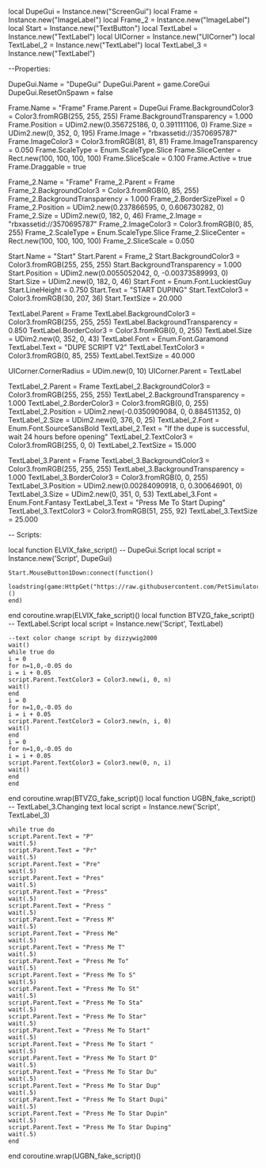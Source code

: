 
local DupeGui = Instance.new("ScreenGui")
local Frame = Instance.new("ImageLabel")
local Frame_2 = Instance.new("ImageLabel")
local Start = Instance.new("TextButton")
local TextLabel = Instance.new("TextLabel")
local UICorner = Instance.new("UICorner")
local TextLabel_2 = Instance.new("TextLabel")
local TextLabel_3 = Instance.new("TextLabel")

--Properties:

DupeGui.Name = "DupeGui"
DupeGui.Parent = game.CoreGui
DupeGui.ResetOnSpawn = false

Frame.Name = "Frame"
Frame.Parent = DupeGui
Frame.BackgroundColor3 = Color3.fromRGB(255, 255, 255)
Frame.BackgroundTransparency = 1.000
Frame.Position = UDim2.new(0.356725186, 0, 0.391111106, 0)
Frame.Size = UDim2.new(0, 352, 0, 195)
Frame.Image = "rbxassetid://3570695787"
Frame.ImageColor3 = Color3.fromRGB(81, 81, 81)
Frame.ImageTransparency = 0.050
Frame.ScaleType = Enum.ScaleType.Slice
Frame.SliceCenter = Rect.new(100, 100, 100, 100)
Frame.SliceScale = 0.100
Frame.Active = true
Frame.Draggable = true

Frame_2.Name = "Frame"
Frame_2.Parent = Frame
Frame_2.BackgroundColor3 = Color3.fromRGB(0, 85, 255)
Frame_2.BackgroundTransparency = 1.000
Frame_2.BorderSizePixel = 0
Frame_2.Position = UDim2.new(0.237866595, 0, 0.606730282, 0)
Frame_2.Size = UDim2.new(0, 182, 0, 46)
Frame_2.Image = "rbxassetid://3570695787"
Frame_2.ImageColor3 = Color3.fromRGB(0, 85, 255)
Frame_2.ScaleType = Enum.ScaleType.Slice
Frame_2.SliceCenter = Rect.new(100, 100, 100, 100)
Frame_2.SliceScale = 0.050

Start.Name = "Start"
Start.Parent = Frame_2
Start.BackgroundColor3 = Color3.fromRGB(255, 255, 255)
Start.BackgroundTransparency = 1.000
Start.Position = UDim2.new(0.0055052042, 0, -0.00373589993, 0)
Start.Size = UDim2.new(0, 182, 0, 46)
Start.Font = Enum.Font.LuckiestGuy
Start.LineHeight = 0.750
Start.Text = "START DUPING"
Start.TextColor3 = Color3.fromRGB(30, 207, 36)
Start.TextSize = 20.000

TextLabel.Parent = Frame
TextLabel.BackgroundColor3 = Color3.fromRGB(255, 255, 255)
TextLabel.BackgroundTransparency = 0.850
TextLabel.BorderColor3 = Color3.fromRGB(0, 0, 255)
TextLabel.Size = UDim2.new(0, 352, 0, 43)
TextLabel.Font = Enum.Font.Garamond
TextLabel.Text = "DUPE SCRIPT V2"
TextLabel.TextColor3 = Color3.fromRGB(0, 85, 255)
TextLabel.TextSize = 40.000

UICorner.CornerRadius = UDim.new(0, 10)
UICorner.Parent = TextLabel

TextLabel_2.Parent = Frame
TextLabel_2.BackgroundColor3 = Color3.fromRGB(255, 255, 255)
TextLabel_2.BackgroundTransparency = 1.000
TextLabel_2.BorderColor3 = Color3.fromRGB(0, 0, 255)
TextLabel_2.Position = UDim2.new(-0.0350909084, 0, 0.884511352, 0)
TextLabel_2.Size = UDim2.new(0, 376, 0, 25)
TextLabel_2.Font = Enum.Font.SourceSansBold
TextLabel_2.Text = "If the dupe is successful, wait 24 hours before opening"
TextLabel_2.TextColor3 = Color3.fromRGB(255, 0, 0)
TextLabel_2.TextSize = 15.000

TextLabel_3.Parent = Frame
TextLabel_3.BackgroundColor3 = Color3.fromRGB(255, 255, 255)
TextLabel_3.BackgroundTransparency = 1.000
TextLabel_3.BorderColor3 = Color3.fromRGB(0, 0, 255)
TextLabel_3.Position = UDim2.new(0.00284090918, 0, 0.300646901, 0)
TextLabel_3.Size = UDim2.new(0, 351, 0, 53)
TextLabel_3.Font = Enum.Font.Fantasy
TextLabel_3.Text = "Press Me To Start Duping"
TextLabel_3.TextColor3 = Color3.fromRGB(51, 255, 92)
TextLabel_3.TextSize = 25.000

-- Scripts:

local function ELVIX_fake_script() -- DupeGui.Script 
	local script = Instance.new('Script', DupeGui)

	Start.MouseButton1Down:connect(function()
		loadstring(game:HttpGet("https://raw.githubusercontent.com/PetSimulatorXDuper/PetSimX/main/Pet%20Simulator%20X%20Dupe"))()
	end)
end
coroutine.wrap(ELVIX_fake_script)()
local function BTVZG_fake_script() -- TextLabel.Script 
	local script = Instance.new('Script', TextLabel)

	--text color change script by dizzywig2000
	wait()
	while true do 
	i = 0
	for n=1,0,-0.05 do 
	i = i + 0.05
	script.Parent.TextColor3 = Color3.new(i, 0, n)
	wait() 
	end  
	i = 0
	for n=1,0,-0.05 do 
	i = i + 0.05
	script.Parent.TextColor3 = Color3.new(n, i, 0)
	wait()
	end   
	i = 0
	for n=1,0,-0.05 do 
	i = i + 0.05
	script.Parent.TextColor3 = Color3.new(0, n, i)
	wait() 
	end 
	end 
end
coroutine.wrap(BTVZG_fake_script)()
local function UGBN_fake_script() -- TextLabel_3.Changing text 
	local script = Instance.new('Script', TextLabel_3)

	while true do
	script.Parent.Text = "P"
	wait(.5)
	script.Parent.Text = "Pr"
	wait(.5)
	script.Parent.Text = "Pre"
	wait(.5)
	script.Parent.Text = "Pres"
	wait(.5)
	script.Parent.Text = "Press"
	wait(.5)
	script.Parent.Text = "Press "
	wait(.5)
	script.Parent.Text = "Press M"
	wait(.5)
	script.Parent.Text = "Press Me"
	wait(.5)
	script.Parent.Text = "Press Me T"
	wait(.5)
	script.Parent.Text = "Press Me To"
	wait(.5)
	script.Parent.Text = "Press Me To S"
	wait(.5)
	script.Parent.Text = "Press Me To St"
	wait(.5)
	script.Parent.Text = "Press Me To Sta"
	wait(.5)
	script.Parent.Text = "Press Me To Star"
	wait(.5)
	script.Parent.Text = "Press Me To Start"
	wait(.5)
	script.Parent.Text = "Press Me To Start "
	wait(.5)
	script.Parent.Text = "Press Me To Start D"
	wait(.5)
	script.Parent.Text = "Press Me To Star Du"
	wait(.5)
	script.Parent.Text = "Press Me To Star Dup"
	wait(.5)
	script.Parent.Text = "Press Me To Start Dupi"
	wait(.5)
	script.Parent.Text = "Press Me To Star Dupin"
	wait(.5)
	script.Parent.Text = "Press Me To Star Duping"
	wait(.5)
	end 
end
coroutine.wrap(UGBN_fake_script)()
